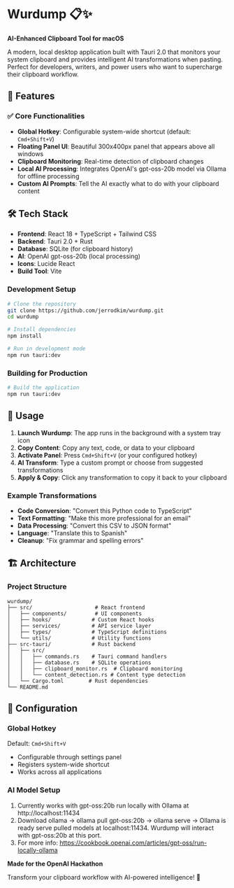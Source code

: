 # Wurdump 📋✨

**AI-Enhanced Clipboard Tool for macOS**

A modern, local desktop application built with Tauri 2.0 that monitors your system clipboard and provides intelligent AI transformations when pasting. Perfect for developers, writers, and power users who want to supercharge their clipboard workflow.

## 🚀 Features

### ✅ Core Functionalities
- **Global Hotkey**: Configurable system-wide shortcut (default: `Cmd+Shift+V`)
- **Floating Panel UI**: Beautiful 300x400px panel that appears above all windows
- **Clipboard Monitoring**: Real-time detection of clipboard changes
- **Local AI Processing**: Integrates OpenAI's gpt-oss-20b model via Ollama for offline processing
- **Custom AI Prompts**: Tell the AI exactly what to do with your clipboard content


## 🛠 Tech Stack

- **Frontend**: React 18 + TypeScript + Tailwind CSS
- **Backend**: Tauri 2.0 + Rust
- **Database**: SQLite (for clipboard history)
- **AI**: OpenAI gpt-oss-20b (local processing)
- **Icons**: Lucide React
- **Build Tool**: Vite


### Development Setup

```bash
# Clone the repository
git clone https://github.com/jerrodkim/wurdump.git
cd wurdump

# Install dependencies
npm install

# Run in development mode
npm run tauri:dev
```

### Building for Production

```bash
# Build the application
npm run tauri:dev
```

## 🎯 Usage

1. **Launch Wurdump**: The app runs in the background with a system tray icon
2. **Copy Content**: Copy any text, code, or data to your clipboard
3. **Activate Panel**: Press `Cmd+Shift+V` (or your configured hotkey)
4. **AI Transform**: Type a custom prompt or choose from suggested transformations
5. **Apply & Copy**: Click any transformation to copy it back to your clipboard

### Example Transformations

- **Code Conversion**: "Convert this Python code to TypeScript"
- **Text Formatting**: "Make this more professional for an email"
- **Data Processing**: "Convert this CSV to JSON format"
- **Language**: "Translate this to Spanish"
- **Cleanup**: "Fix grammar and spelling errors"

## 🏗 Architecture

### Project Structure

```
wurdump/
├── src/                    # React frontend
│   ├── components/         # UI components
│   ├── hooks/             # Custom React hooks
│   ├── services/          # API service layer
│   ├── types/             # TypeScript definitions
│   └── utils/             # Utility functions
├── src-tauri/             # Rust backend
│   ├── src/
│   │   ├── commands.rs    # Tauri command handlers
│   │   ├── database.rs    # SQLite operations
│   │   ├── clipboard_monitor.rs  # Clipboard monitoring
│   │   └── content_detection.rs # Content type detection
│   └── Cargo.toml        # Rust dependencies
└── README.md
```

## 🔧 Configuration

### Global Hotkey
Default: `Cmd+Shift+V`
- Configurable through settings panel
- Registers system-wide shortcut
- Works across all applications

### AI Model Setup
1. Currently works with gpt-oss:20b run locally with Ollama at http://localhost:11434
2. Download ollama -> ollama pull gpt-oss:20b -> ollama serve -> Ollama is ready serve pulled models at localhost:11434. Wurdump will interact with gpt-oss:20b at this port.
3. For more info: https://cookbook.openai.com/articles/gpt-oss/run-locally-ollama

**Made for the OpenAI Hackathon**

Transform your clipboard workflow with AI-powered intelligence! 🚀